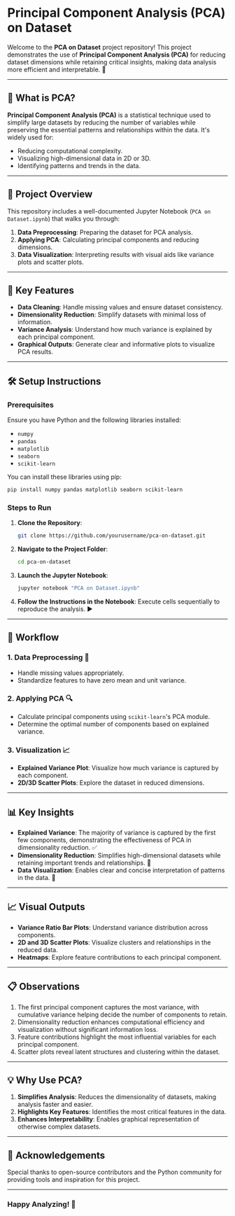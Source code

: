 # Principal Component Analysis (PCA) on Dataset 

Welcome to the **PCA on Dataset** project repository! This project demonstrates the use of **Principal Component Analysis (PCA)** for reducing dataset dimensions while retaining critical insights, making data analysis more efficient and interpretable. 🌟

---

## 📌 What is PCA?

**Principal Component Analysis (PCA)** is a statistical technique used to simplify large datasets by reducing the number of variables while preserving the essential patterns and relationships within the data. It's widely used for:

- Reducing computational complexity.
- Visualizing high-dimensional data in 2D or 3D.
- Identifying patterns and trends in the data.

---

## 📝 Project Overview

This repository includes a well-documented Jupyter Notebook (`PCA on Dataset.ipynb`) that walks you through:

1. **Data Preprocessing**: Preparing the dataset for PCA analysis.
2. **Applying PCA**: Calculating principal components and reducing dimensions.
3. **Data Visualization**: Interpreting results with visual aids like variance plots and scatter plots.

---

## 🔑 Key Features

- **Data Cleaning**: Handle missing values and ensure dataset consistency.
- **Dimensionality Reduction**: Simplify datasets with minimal loss of information.
- **Variance Analysis**: Understand how much variance is explained by each principal component.
- **Graphical Outputs**: Generate clear and informative plots to visualize PCA results.

---

## 🛠️ Setup Instructions

### Prerequisites

Ensure you have Python and the following libraries installed:

- `numpy`
- `pandas`
- `matplotlib`
- `seaborn`
- `scikit-learn`

You can install these libraries using pip:
```bash
pip install numpy pandas matplotlib seaborn scikit-learn
```

### Steps to Run

1. **Clone the Repository**:
   ```bash
   git clone https://github.com/yourusername/pca-on-dataset.git
   ```

2. **Navigate to the Project Folder**:
   ```bash
   cd pca-on-dataset
   ```

3. **Launch the Jupyter Notebook**:
   ```bash
   jupyter notebook "PCA on Dataset.ipynb"
   ```

4. **Follow the Instructions in the Notebook**:
   Execute cells sequentially to reproduce the analysis. ▶️

---

## 🚀 Workflow

### 1. Data Preprocessing 🧹

- Handle missing values appropriately.
- Standardize features to have zero mean and unit variance.

### 2. Applying PCA 🔍

- Calculate principal components using `scikit-learn`'s PCA module.
- Determine the optimal number of components based on explained variance.

### 3. Visualization 📈

- **Explained Variance Plot**: Visualize how much variance is captured by each component.
- **2D/3D Scatter Plots**: Explore the dataset in reduced dimensions.

---

## 📊 Key Insights

- **Explained Variance**: The majority of variance is captured by the first few components, demonstrating the effectiveness of PCA in dimensionality reduction. ✅
- **Dimensionality Reduction**: Simplifies high-dimensional datasets while retaining important trends and relationships. 🎯
- **Data Visualization**: Enables clear and concise interpretation of patterns in the data. 🌌

---

## 📈 Visual Outputs

- **Variance Ratio Bar Plots**: Understand variance distribution across components.
- **2D and 3D Scatter Plots**: Visualize clusters and relationships in the reduced data.
- **Heatmaps**: Explore feature contributions to each principal component.

---

## 📋 Observations

1. The first principal component captures the most variance, with cumulative variance helping decide the number of components to retain.
2. Dimensionality reduction enhances computational efficiency and visualization without significant information loss.
3. Feature contributions highlight the most influential variables for each principal component.
4. Scatter plots reveal latent structures and clustering within the dataset.

---

## 💡 Why Use PCA?

1. **Simplifies Analysis**: Reduces the dimensionality of datasets, making analysis faster and easier.
2. **Highlights Key Features**: Identifies the most critical features in the data.
3. **Enhances Interpretability**: Enables graphical representation of otherwise complex datasets.

---



## 🌟 Acknowledgements

Special thanks to open-source contributors and the Python community for providing tools and inspiration for this project.

---

### Happy Analyzing! 🚀

